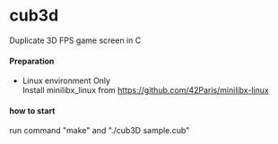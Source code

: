 # cub3d
Duplicate 3D FPS game screen in C

#### Preparation
* Linux environment Only  
Install minilibx_linux from https://github.com/42Paris/minilibx-linux  

#### how to start  
run command "make" and "./cub3D sample.cub"  
